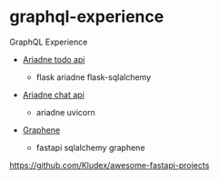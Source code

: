 # graphql-experience

GraphQL Experience


* [Ariadne todo api](ariadne/todo_api)
    * flask ariadne flask-sqlalchemy

* [Ariadne chat api](ariadne/chat_api)
    * ariadne uvicorn

* [Graphene](graphene/lipiame)
    * fastapi sqlalchemy graphene

https://github.com/Kludex/awesome-fastapi-projects
